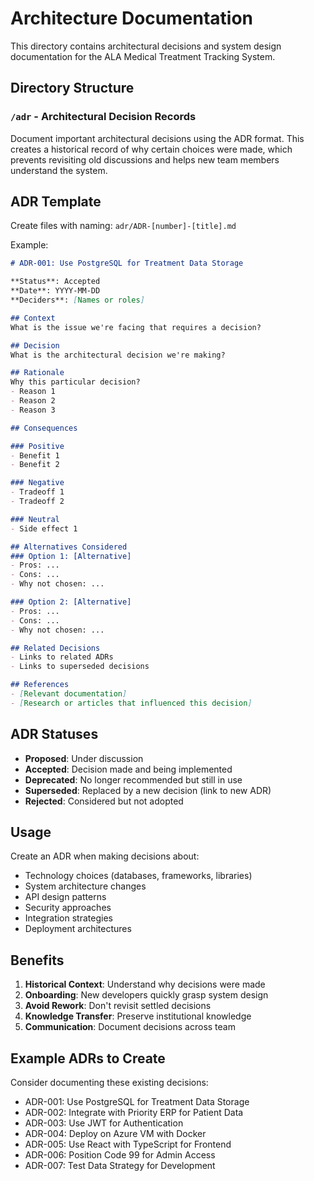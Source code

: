 # Architecture Documentation

This directory contains architectural decisions and system design documentation for the ALA Medical Treatment Tracking System.

## Directory Structure

### `/adr` - Architectural Decision Records
Document important architectural decisions using the ADR format. This creates a historical record of why certain choices were made, which prevents revisiting old discussions and helps new team members understand the system.

## ADR Template

Create files with naming: `adr/ADR-[number]-[title].md`

Example:
```markdown
# ADR-001: Use PostgreSQL for Treatment Data Storage

**Status**: Accepted
**Date**: YYYY-MM-DD
**Deciders**: [Names or roles]

## Context
What is the issue we're facing that requires a decision?

## Decision
What is the architectural decision we're making?

## Rationale
Why this particular decision?
- Reason 1
- Reason 2
- Reason 3

## Consequences

### Positive
- Benefit 1
- Benefit 2

### Negative
- Tradeoff 1
- Tradeoff 2

### Neutral
- Side effect 1

## Alternatives Considered
### Option 1: [Alternative]
- Pros: ...
- Cons: ...
- Why not chosen: ...

### Option 2: [Alternative]
- Pros: ...
- Cons: ...
- Why not chosen: ...

## Related Decisions
- Links to related ADRs
- Links to superseded decisions

## References
- [Relevant documentation]
- [Research or articles that influenced this decision]
```

## ADR Statuses

- **Proposed**: Under discussion
- **Accepted**: Decision made and being implemented
- **Deprecated**: No longer recommended but still in use
- **Superseded**: Replaced by a new decision (link to new ADR)
- **Rejected**: Considered but not adopted

## Usage

Create an ADR when making decisions about:
- Technology choices (databases, frameworks, libraries)
- System architecture changes
- API design patterns
- Security approaches
- Integration strategies
- Deployment architectures

## Benefits

1. **Historical Context**: Understand why decisions were made
2. **Onboarding**: New developers quickly grasp system design
3. **Avoid Rework**: Don't revisit settled decisions
4. **Knowledge Transfer**: Preserve institutional knowledge
5. **Communication**: Document decisions across team

## Example ADRs to Create

Consider documenting these existing decisions:
- ADR-001: Use PostgreSQL for Treatment Data Storage
- ADR-002: Integrate with Priority ERP for Patient Data
- ADR-003: Use JWT for Authentication
- ADR-004: Deploy on Azure VM with Docker
- ADR-005: Use React with TypeScript for Frontend
- ADR-006: Position Code 99 for Admin Access
- ADR-007: Test Data Strategy for Development
